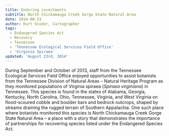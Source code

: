```yaml
---
title: Enduring investments
subtitle: North Chickamauga Creek Gorge State Natural Area
date: 2014-08-23
author: Kurt Snider, Cartographer
tags:
  - Endangered Species Act
  - Recovery
  - Tennessee
  - 'Tennessee Ecological Services Field Office'
  - 'Virginia Spiraea'
updated: 'August 23rd, 2014'
---
```


During September and October of 2013, staff from the Tennessee Ecological Services Field Office enjoyed opportunities to assist botanists from the Tennessee Division of Natural Areas – Natural Heritage Program as they monitored populations of Virginia spiraea (_Spiraea virginiana_) in Tennessee. This species is found in the states of Alabama, Georgia, Kentucky, North Carolina, Ohio, Tennessee, Virginia, and West Virginia on flood-scoured cobble and boulder bars and bedrock outcrops, shaped by streams draining the rugged terrain of Southern Appalachia. One such place where botanists monitored this species is North Chickamauga Creek Gorge State Natural Area – a place with a story that demonstrates the importance of partnerships for recovering species listed under the Endangered Species Act.
